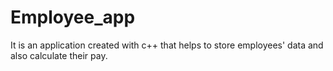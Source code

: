# Employee_app
It is an application created with c++ that helps to store employees' data and also calculate their pay.

